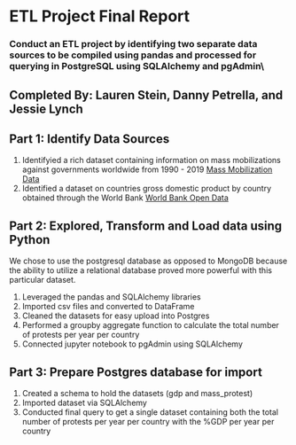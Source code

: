 # ETL Project Final Report
### Conduct an ETL project by identifying two separate data sources to be compiled using pandas and processed for querying in PostgreSQL using SQLAlchemy and pgAdmin\

**Completed By:** Lauren Stein, Danny Petrella, and Jessie Lynch
---

## Part 1: Identify Data Sources
1. Identifyied a rich dataset containing information on mass mobilizations against governments worldwide from 1990 - 2019 [Mass Mobilization Data](https://dataverse.harvard.edu/dataset.xhtml?persistentId=doi:10.7910/DVN/HTTWYL)
2. Identified a dataset on countries gross domestic product by country obtained through the World Bank [World Bank Open Data](https://data.worldbank.org/indicator/NY.GDP.MKTP.CD)

## Part 2: Explored, Transform and Load data using Python
We chose to use the postgresql database as opposed to MongoDB because the ability to utilize a relational database proved more powerful with this particular dataset. 
1. Leveraged the pandas and SQLAlchemy libraries
2. Imported csv files and converted to DataFrame
3. Cleaned the datasets for easy upload into Postgres
4. Performed a groupby aggregate function to calculate the total number of protests per year per country
5. Connected jupyter notebook to pgAdmin using SQLAlchemy

## Part 3: Prepare Postgres database for import
1. Created a schema to hold the datasets (gdp and mass_protest)
2. Imported dataset via SQLAlchemy
3. Conducted final query to get a single dataset containing both the total number of protests per year per country with the %GDP per year per country
